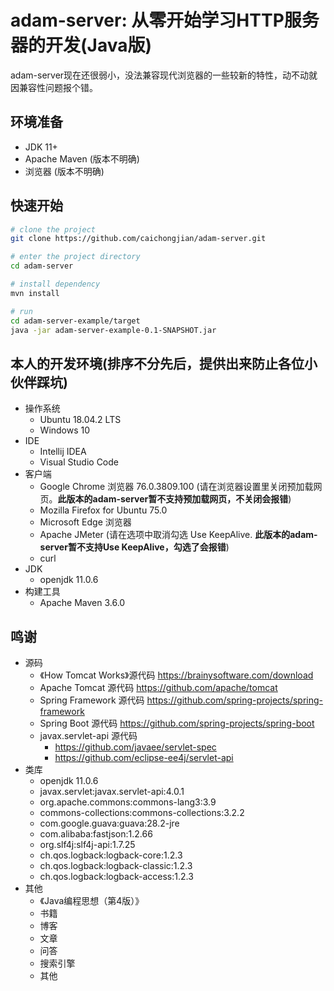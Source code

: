 # adam-server: 从零开始学习HTTP服务器的开发(Java版)
adam-server现在还很弱小，没法兼容现代浏览器的一些较新的特性，动不动就因兼容性问题报个错。

## 环境准备
+ JDK 11+
+ Apache Maven (版本不明确)
+ 浏览器 (版本不明确)

## 快速开始
```bash
# clone the project
git clone https://github.com/caichongjian/adam-server.git

# enter the project directory
cd adam-server

# install dependency
mvn install

# run
cd adam-server-example/target
java -jar adam-server-example-0.1-SNAPSHOT.jar
```

## 本人的开发环境(排序不分先后，提供出来防止各位小伙伴踩坑)
+ 操作系统
    + Ubuntu 18.04.2 LTS
    + Windows 10
+ IDE
    + Intellij IDEA
    + Visual Studio Code
+ 客户端
    + Google Chrome 浏览器 76.0.3809.100 (请在浏览器设置里关闭预加载网页。**此版本的adam-server暂不支持预加载网页，不关闭会报错**)
    + Mozilla Firefox for Ubuntu 75.0
    + Microsoft Edge 浏览器
    + Apache JMeter (请在选项中取消勾选 Use KeepAlive. **此版本的adam-server暂不支持Use KeepAlive，勾选了会报错**)
    + curl
+ JDK
    + openjdk 11.0.6
+ 构建工具
    + Apache Maven 3.6.0

## 鸣谢
+ 源码
    + 《How Tomcat Works》源代码 https://brainysoftware.com/download
    + Apache Tomcat 源代码 https://github.com/apache/tomcat
    + Spring Framework 源代码 https://github.com/spring-projects/spring-framework
    + Spring Boot 源代码 https://github.com/spring-projects/spring-boot
    + javax.servlet-api 源代码
        + https://github.com/javaee/servlet-spec
        + https://github.com/eclipse-ee4j/servlet-api
+ 类库
    + openjdk 11.0.6
    + javax.servlet:javax.servlet-api:4.0.1
    + org.apache.commons:commons-lang3:3.9
    + commons-collections:commons-collections:3.2.2
    + com.google.guava:guava:28.2-jre
    + com.alibaba:fastjson:1.2.66
    + org.slf4j:slf4j-api:1.7.25
    + ch.qos.logback:logback-core:1.2.3
    + ch.qos.logback:logback-classic:1.2.3
    + ch.qos.logback:logback-access:1.2.3
+ 其他
    + 《Java编程思想（第4版）》
    + 书籍
    + 博客
    + 文章
    + 问答
    + 搜索引擎
    + 其他

